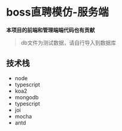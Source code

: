 # boss直聘模仿-服务端

**本项目的前端和管理端端代码也有贡献**

> db文件为测试数据，请自行导入到数据库

## 技术栈

* node
* typescript
* koa2
* mongodb
* typescript
* joi
* mocha
* antd

